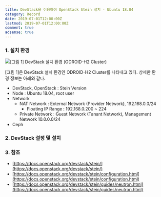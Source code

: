 ```yaml
---
title: DevStack을 이용하여 OpenStack Stein 설치 - Ubuntu 18.04
category: Record
date: 2019-07-01T12:00:00Z
lastmod: 2019-07-01T12:00:00Z
comment: true
adsense: true
---
```


### 1. 설치 환경

![[그림 1] DevStack 설치 환경 (ODROID-H2 Cluster)]({{site.baseurl}}/images/record/DevStack_OpenStack_Stein_Install_Ubuntu_18.04/Environment.PNG)

[그림 1]은 DevStack 설치 환경인 ODROID-H2 Cluster를 나타내고 있다. 상세한 환경 정보는 아래와 같다.

* DevStack, OpenStack : Stein Version
* Node : Ubuntu 18.04, root user
* Network
  * NAT Network : External Network (Provider Network), 192.168.0.0/24
      * Floating IP Range : 192.168.0.200 ~ 224
  * Private Network : Guest Network (Tanant Network), Management Network 10.0.0.0/24
* Ceph

### 2. DevStack 설정 및 설치

### 3. 참조

* [https://docs.openstack.org/devstack/stein/](https://docs.openstack.org/devstack/stein/)
* [https://docs.openstack.org/devstack/stein/configuration.html](https://docs.openstack.org/devstack/stein/configuration.html)
* [https://docs.openstack.org/devstack/stein/guides/neutron.html](https://docs.openstack.org/devstack/stein/guides/neutron.html)